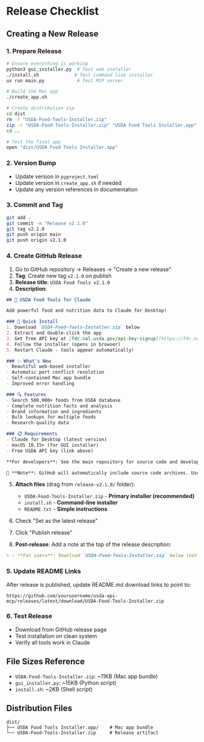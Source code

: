 # Release Checklist

## Creating a New Release

### 1. Prepare Release
```bash
# Ensure everything is working
python3 gui_installer.py  # Test web installer
./install.sh             # Test command line installer
uv run main.py            # Test MCP server

# Build the Mac app
./create_app.sh

# Create distribution zip
cd dist
rm -f "USDA-Food-Tools-Installer.zip"
zip -r "USDA-Food-Tools-Installer.zip" "USDA Food Tools Installer.app"
cd ..

# Test the final app
open "dist/USDA Food Tools Installer.app"
```

### 2. Version Bump
- Update version in `pyproject.toml`
- Update version in `create_app.sh` if needed
- Update any version references in documentation

### 3. Commit and Tag
```bash
git add .
git commit -m "Release v2.1.0"
git tag v2.1.0
git push origin main
git push origin v2.1.0
```

### 4. Create GitHub Release
1. Go to GitHub repository → Releases → "Create a new release"
2. **Tag**: Create new tag `v2.1.0` on publish
3. **Release title**: `USDA Food Tools v2.1.0`
4. **Description**:
```markdown
## 🍎 USDA Food Tools for Claude

Add powerful food and nutrition data to Claude for Desktop!

### 🚀 Quick Install
1. Download `USDA-Food-Tools-Installer.zip` below
2. Extract and double-click the app
3. Get free API key at [fdc.nal.usda.gov/api-key-signup](https://fdc.nal.usda.gov/api-key-signup)
4. Follow the installer (opens in browser)
5. Restart Claude - tools appear automatically!

### ✨ What's New
- Beautiful web-based installer
- Automatic port conflict resolution  
- Self-contained Mac app bundle
- Improved error handling

### 🔍 Features
- Search 500,000+ foods from USDA database
- Complete nutrition facts and analysis
- Brand information and ingredients
- Bulk lookups for multiple foods
- Research-quality data

### 📋 Requirements
- Claude for Desktop (latest version)
- macOS 10.15+ (for GUI installer)
- Free USDA API key (link above)

**For developers**: See the main repository for source code and development setup.

📝 **Note**: GitHub will automatically include source code archives. Users should download the installer files below instead.
```

5. **Attach files** (drag from `release-v2.1.0/` folder):
   - `USDA-Food-Tools-Installer.zip` - **Primary installer (recommended)**
   - `install.sh` - **Command-line installer**
   - `README.txt` - **Simple instructions**

6. Check "Set as the latest release"
7. Click "Publish release"

8. **Post-release**: Add a note at the top of the release description:
```markdown
> 💡 **For users**: Download `USDA-Food-Tools-Installer.zip` below (not the source code archives)
```

### 5. Update README Links
After release is published, update README.md download links to point to:
```
https://github.com/yourusername/usda-api-mcp/releases/latest/download/USDA-Food-Tools-Installer.zip
```

### 6. Test Release
- Download from GitHub release page
- Test installation on clean system
- Verify all tools work in Claude

## File Sizes Reference
- `USDA-Food-Tools-Installer.zip`: ~11KB (Mac app bundle)
- `gui_installer.py`: ~15KB (Python script)
- `install.sh`: ~2KB (Shell script)

## Distribution Files
```
dist/
├── USDA Food Tools Installer.app/    # Mac app bundle
└── USDA-Food-Tools-Installer.zip     # Release artifact
```
